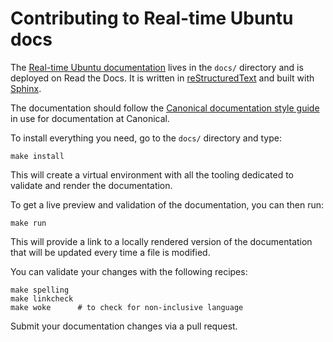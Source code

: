 # Contributing to Real-time Ubuntu docs

The [Real-time Ubuntu documentation] lives in the `docs/` directory and is deployed on Read the Docs.
It is written in [reStructuredText] and built with [Sphinx].

The documentation should follow the [Canonical documentation style guide] in use for documentation at Canonical.

To install everything you need, go to the `docs/` directory and type:

```shell
make install
```

This will create a virtual environment with all the tooling dedicated to validate and render the documentation.

To get a live preview and validation of the documentation, you can then run:

```shell
make run
```

This will provide a link to a locally rendered version of the documentation that will be updated every time a file is modified.

You can validate your changes with the following recipes:

```shell
make spelling  
make linkcheck 
make woke      # to check for non-inclusive language
```

Submit your documentation changes via a pull request.


[Real-time Ubuntu documentation]: https://canonical-real-time-ubuntu-documentation.readthedocs-hosted.com
[Read the Docs]: https://www.readthedocs.com
[reStructuredText]: https://docutils.sourceforge.io/rst.html
[Sphinx]: https://www.sphinx-doc.org
[Canonical documentation style guide]: https://docs.ubuntu.com/styleguide/en
